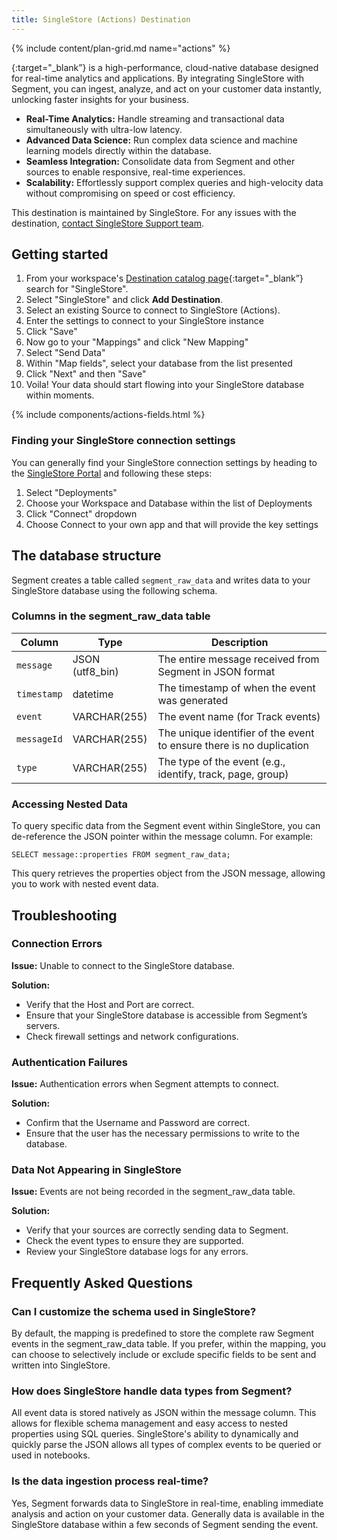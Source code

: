 ```yaml
---
title: SingleStore (Actions) Destination
---
```


{% include content/plan-grid.md name="actions" %}

[<SingleStore>](https://singlestore.com/?utm_source=segmentio&utm_medium=docs&utm_campaign=partners){:target="_blank”} is a high-performance, cloud-native database designed for real-time analytics and applications. By integrating SingleStore with Segment, you can ingest, analyze, and act on your customer data instantly, unlocking faster insights for your business.
* **Real-Time Analytics:** Handle streaming and transactional data simultaneously with ultra-low latency.
* **Advanced Data Science:** Run complex data science and machine learning models directly within the database.
* **Seamless Integration:** Consolidate data from Segment and other sources to enable responsive, real-time experiences.
* **Scalability:** Effortlessly support complex queries and high-velocity data without compromising on speed or cost efficiency.

This destination is maintained by SingleStore. For any issues with the destination, [contact SingleStore Support team](https://support.singlestore.com/).

## Getting started

1. From your workspace's [Destination catalog page](https://app.segment.com/goto-my-workspace/destinations/catalog){:target="_blank”} search for "SingleStore".
2. Select "SingleStore" and click **Add Destination**.
3. Select an existing Source to connect to SingleStore (Actions).
4. Enter the settings to connect to your SingleStore instance
5. Click "Save"
6. Now go to your "Mappings" and click "New Mapping"
7. Select "Send Data"
8. Within "Map fields", select your database from the list presented
9. Click "Next" and then "Save"
10. Voila!  Your data should start flowing into your SingleStore database within moments.

{% include components/actions-fields.html %}

### Finding your SingleStore connection settings
You can generally find your SingleStore connection settings by heading to the [SingleStore Portal](https://portal.singlestore.com) and following these steps:
1. Select "Deployments"
2. Choose your Workspace and Database within the list of Deployments
3. Click "Connect" dropdown
4. Choose Connect to your own app and that will provide the key settings

## The database structure
Segment creates a table called `segment_raw_data` and writes data to your SingleStore database using the following schema.

### Columns in the segment_raw_data table
|Column|	Type	|Description|
|-|-|-|
|`message`|	JSON (utf8_bin)|	The entire message received from Segment in JSON format|
|`timestamp`|	datetime|	The timestamp of when the event was generated|
|`event`|	VARCHAR(255)|	The event name (for Track events)|
|`messageId`|	VARCHAR(255)|	The unique identifier of the event to ensure there is no duplication|
|`type`|	VARCHAR(255)|	The type of the event (e.g., identify, track, page, group)|


### Accessing Nested Data
To query specific data from the Segment event within SingleStore, you can de-reference the JSON pointer within the message column. For example:
```
SELECT message::properties FROM segment_raw_data;
```
This query retrieves the properties object from the JSON message, allowing you to work with nested event data.

## Troubleshooting

### Connection Errors
**Issue:** Unable to connect to the SingleStore database.

**Solution:**
* Verify that the Host and Port are correct.
* Ensure that your SingleStore database is accessible from Segment’s servers.
* Check firewall settings and network configurations.

### Authentication Failures
**Issue:** Authentication errors when Segment attempts to connect.

**Solution:**
* Confirm that the Username and Password are correct.
* Ensure that the user has the necessary permissions to write to the database.

### Data Not Appearing in SingleStore
**Issue:** Events are not being recorded in the segment_raw_data table.

**Solution:**
* Verify that your sources are correctly sending data to Segment.
* Check the event types to ensure they are supported.
* Review your SingleStore database logs for any errors.

## Frequently Asked Questions
### Can I customize the schema used in SingleStore?

By default, the mapping is predefined to store the complete raw Segment events in the segment_raw_data table. If you prefer, within the mapping, you can choose to selectively include or exclude specific fields to be sent and written into SingleStore.

### How does SingleStore handle data types from Segment?

All event data is stored natively as JSON within the message column. This allows for flexible schema management and easy access to nested properties using SQL queries.  SingleStore's ability to dynamically and quickly parse the JSON allows all types of complex events to be queried or used in notebooks.

### Is the data ingestion process real-time?

Yes, Segment forwards data to SingleStore in real-time, enabling immediate analysis and action on your customer data.  Generally data is available in the SingleStore database within a few seconds of Segment sending the event.